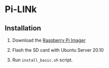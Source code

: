 # Pi-LINk

## Installation 

1. Download the [Raspberry Pi Imager](https://www.raspberrypi.org/software/)

2. Flash the SD card with Ubuntu Server 20.10

3. Run `install_basic.sh` script.

